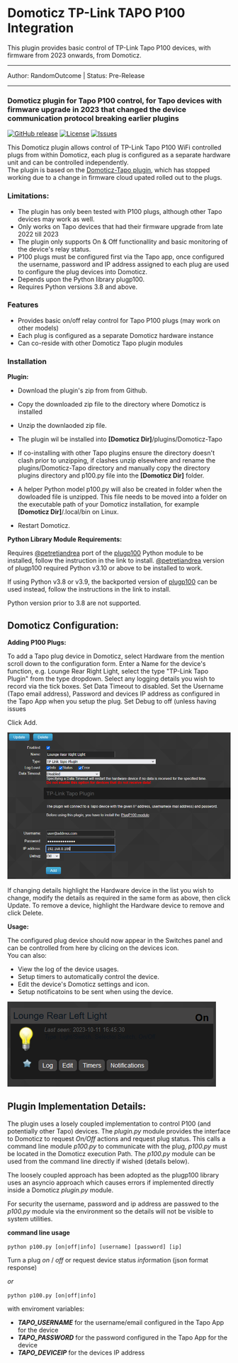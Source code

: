 # Domoticz TP-Link TAPO P100 Integration
This plugin provides basic control of TP-Link Tapo P100 devices, with firmware from 2023 onwards, from Domoticz.
___
Author: RandomOutcome | Status: Pre-Release
___

### Domoticz plugin for Tapo P100 control, for Tapo devices with firmware upgrade in 2023 that changed the device communication protocol breaking earlier plugins

[![GitHub release](https://img.shields.io/github/v/release/RandomOutcome/Domoticz-Tapo-P100-Plugin?display_name=tag)](https://github.com/RandomOutcome/Domoticz-Tapo-P100-Plugin/releases/latest) [![License](https://img.shields.io/github/license/RandomOutcome/Domoticz-Tapo-P100-Plugin.svg?maxAge=3600)](LICENSE) [![Issues](https://img.shields.io/github/issues/RandomOutcome/Domoticz-Tapo-P100-Plugin.svg?maxage=3600)](ISSUES)

This Domoticz plugin allows control of TP-Link Tapo P100 WiFi controlled plugs from within Domoticz, each plug is configured as a separate hardware unit and can be controlled independently.   
The plugin is based on the [Domoticz-Tapo plugin](https://github.com/593304/Domoticz-Tapo), which has stopped working due to a change in firmware cloud upated rolled out to the plugs.  

### Limitations:

- The plugin has only been tested with P100 plugs, although other Tapo devices may work as well.
- Only works on Tapo devices that had their firmware upgrade from late 2022 till 2023
- The plugin only supports On & Off functionallity and basic monitoring of the device's relay status.
- P100 plugs must be configured first via the Tapo app, once configured the username, password and IP address assigned to each plug are used to configure the plug
  devices into Domoticz.
- Depends upon the Python library plugp100.
- Requires Python versions 3.8 and above.

### Features
- Provides basic on/off relay control for Tapo P100 plugs (may work on other models)
- Each plug is configured as a separate Domoticz hardware instance
- Can co-reside with other Domoticz Tapo plugin modules

### Installation

**Plugin:**
- Download the plugin's zip from from Github.
- Copy the downloaded zip file to the directory where Domoticz is installed
- Unzip the downlaoded zip file.
- The plugin wil be installed into **[Domoticz Dir]**/plugins/Domoticz-Tapo
- If co-installing with other Tapo plugins ensure the directory doesn't clash prior to unzipping, if clashes unzip elsewhere and rename the plugins/Domoticz-Tapo directory
  and manually copy the directory plugins directory and p100.py file into the **[Domoticz Dir]** folder.
- A helper Python model p100.py will also be created in folder when the dowloaded file is unzipped. This file needs to be moved into a folder on the executable path of your
  Domoticz installation, for example **[Domoticz Dir]**/.local/bin on Linux.

- Restart Domoticz.
   
**Python Library Module Requirements:** 

  Requires [@petretiandrea](https://github.com/petretiandrea) port of the [plugp100](https://github.com/petretiandrea/plugp100) Python module to be installed, follow the 
  instruction in the link to install. [@petretiandrea](https://github.com/petretiandrea) version of plugp100 required Python v3.10 or above to be installed to work. 
    
  If using Python v3.8 or v3.9, the backported version of [plugp100](https://github.com/RandomOutcome/plugp100-3.9) can be used instead, follow the instructions in the link to 
  install.  
    
  Python version prior to 3.8 are not supported. 
    
## Domoticz Configuration:

**Adding P100 Plugs:** 

To add a Tapo plug device in Domoticz, select Hardware from the mention scroll down to the configuration form.
Enter a Name for the device's function, e.g. Lounge Rear Right Light, select the type "TP-Link Tapo Plugin" from the type dropdown.
Select any logging details you wish to record via the tick boxes.
Set Data Timeout to disabled.
Set the Username (Tapo email address), Password and devices IP address as configured in the Tapo App when you setup the plug.
Set Debug to off (unless having issues 

Click Add.

![Domoticz Plugin](images/P100-plugin-config.png?raw=true "Domoticz Plugin Config")

If changing details highlight the Hardware device in the list you wish to change, modify the details as required in the same form as above, then click Update.
To remove a device, highlight the Hardware device to remove and click Delete.

**Usage:** 

The configured plug device should now appear in the Switches panel and can be controlled from here by clicing on the devices icon.  
You can also:
- View the log of the device usages.
- Setup timers to automatically control the device.
- Edit the device's Domoticz settings and icon.
- Setup notificatoins to be sent when using the device.

![Domoticz Usage](images/P100-Switch.png?raw=true "Domoticz P100 Switch")

## Plugin Implementation Details:

The plugin uses a losely coupled implementation to control P100 (and potentially other Tapo) devices. The *plugin.py* module provides the interface to Domoticz to
request *On/Off* actions and request plug status. This calls a command line module *p100.py* to communicate with the plug, *p100.py* must be located in the Domoticz 
execution Path.  The *p100.py* module can be used from the command line directly if wished (details below).

The loosely coupled approach has been adopted as the plugp100 library uses an asyncio approach which causes errors if implemented directly inside a Domoticz
*plugin.py* module.

For security the username, password and ip address are passwed to the *p100.py* module via the environment so the details will not be visible to system utilities.

**command line usage**

  ```python p100.py [on|off|info] [username] [password] [ip]```

  Turn a plug *on* / *off* or request device status *info*rmation (json format response)

*or*

  ```python p100.py [on|off|info]```

  with enviroment variables:
  - ***TAPO_USERNAME*** for the username/email configured in the Tapo App for the device
  - ***TAPO_PASSWORD*** for the password configured in the Tapo App for the device
  - ***TAPO_DEVICEIP*** for the devices IP address

